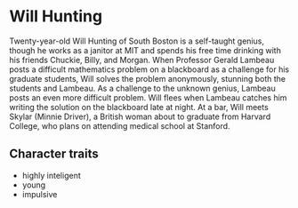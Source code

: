 # Will Hunting

Twenty-year-old Will Hunting of South Boston is a self-taught genius, though he works as a janitor at MIT and spends his free time drinking with his friends Chuckie, Billy, and Morgan. When Professor Gerald Lambeau posts a difficult mathematics problem on a blackboard as a challenge for his graduate students, Will solves the problem anonymously, stunning both the students and Lambeau. As a challenge to the unknown genius, Lambeau posts an even more difficult problem. Will flees when Lambeau catches him writing the solution on the blackboard late at night. At a bar, Will meets Skylar (Minnie Driver), a British woman about to graduate from Harvard College, who plans on attending medical school at Stanford.

## Character traits
* highly inteligent
* young
* impulsive